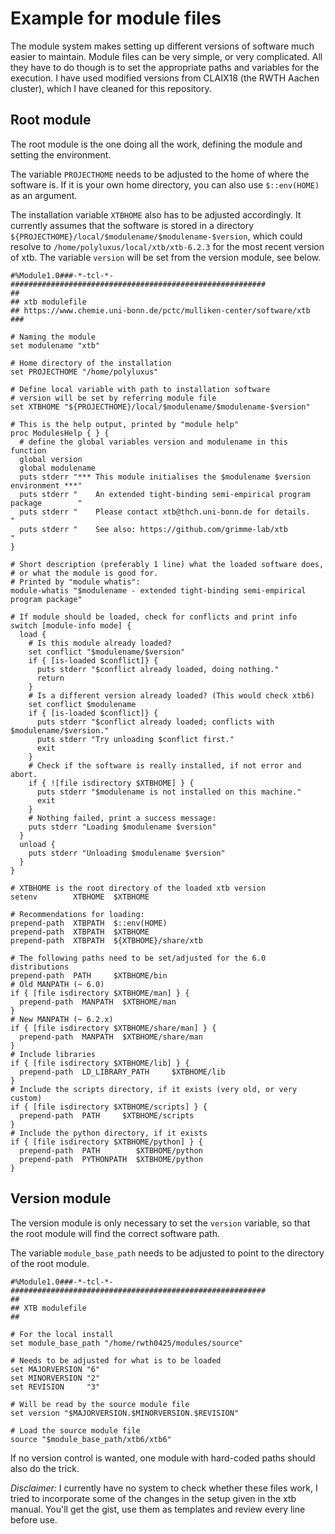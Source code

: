 # Example for module files

The module system makes setting up different versions of software much easier to maintain.
Module files can be very simple, or very complicated.
All they have to do though is to set the appropriate paths and variables for the execution.
I have used modified versions from CLAIX18 (the RWTH Aachen cluster),
which I have cleaned for this repository.

## Root module

The root module is the one doing all the work, defining the module and setting the environment.

The variable `PROJECTHOME` needs to be adjusted to the home of where the software is.
If it is your own home directory, you can also use `$::env(HOME)` as an argument.

The installation variable `XTBHOME` also has to be adjusted accordingly.
It currently assumes that the software is stored 
in a directory `${PROJECTHOME}/local/$modulename/$modulename-$version`,
which could resolve to `/home/polyluxus/local/xtb/xtb-6.2.3` for the
most recent version of xtb.
The variable `version` will be set from the version module, see below.


```
#%Module1.0###-*-tcl-*-#########################################################
##
## xtb modulefile
## https://www.chemie.uni-bonn.de/pctc/mulliken-center/software/xtb
###

# Naming the module
set modulename "xtb"

# Home directory of the installation
set PROJECTHOME "/home/polyluxus"

# Define local variable with path to installation software
# version will be set by referring module file
set XTBHOME "${PROJECTHOME}/local/$modulename/$modulename-$version"

# This is the help output, printed by "module help"
proc ModulesHelp { } {
  # define the global variables version and modulename in this function
  global version
  global modulename
  puts stderr "*** This module initialises the $modulename $version environment ***"
  puts stderr "    An extended tight-binding semi-empirical program package        " 
  puts stderr "    Please contact xtb@thch.uni-bonn.de for details.                "
  puts stderr "    See also: https://github.com/grimme-lab/xtb                     "
}

# Short description (preferably 1 line) what the loaded software does,
# or what the module is good for. 
# Printed by "module whatis":
module-whatis "$modulename - extended tight-binding semi-empirical program package"

# If module should be loaded, check for conflicts and print info
switch [module-info mode] {
  load {     
    # Is this module already loaded?
    set conflict "$modulename/$version"
    if { [is-loaded $conflict]} {
      puts stderr "$conflict already loaded, doing nothing."
      return
    }
    # Is a different version already loaded? (This would check xtb6)
    set conflict $modulename 
    if { [is-loaded $conflict]} {
      puts stderr "$conflict already loaded; conflicts with $modulename/$version."
      puts stderr "Try unloading $conflict first."
      exit
    }
    # Check if the software is really installed, if not error and abort.
    if { ![file isdirectory $XTBHOME] } {
      puts stderr "$modulename is not installed on this machine."
      exit
    }
    # Nothing failed, print a success message:
    puts stderr "Loading $modulename $version"
  }
  unload {
    puts stderr "Unloading $modulename $version"
  }
}

# XTBHOME is the root directory of the loaded xtb version
setenv        XTBHOME  $XTBHOME

# Recommendations for loading:
prepend-path  XTBPATH  $::env(HOME)
prepend-path  XTBPATH  $XTBHOME
prepend-path  XTBPATH  ${XTBHOME}/share/xtb

# The following paths need to be set/adjusted for the 6.0 distributions
prepend-path  PATH     $XTBHOME/bin
# Old MANPATH (~ 6.0)
if { [file isdirectory $XTBHOME/man] } {
  prepend-path  MANPATH  $XTBHOME/man
}
# New MANPATH (~ 6.2.x)
if { [file isdirectory $XTBHOME/share/man] } {
  prepend-path  MANPATH  $XTBHOME/share/man
}
# Include libraries
if { [file isdirectory $XTBHOME/lib] } {
  prepend-path  LD_LIBRARY_PATH     $XTBHOME/lib
}
# Include the scripts directory, if it exists (very old, or very custom)
if { [file isdirectory $XTBHOME/scripts] } {
  prepend-path  PATH     $XTBHOME/scripts
}
# Include the python directory, if it exists
if { [file isdirectory $XTBHOME/python] } {
  prepend-path  PATH        $XTBHOME/python
  prepend-path  PYTHONPATH  $XTBHOME/python
}
```

## Version module

The version module is only necessary to set the `version` variable, so that
the root module will find the correct software path.

The variable `module_base_path` needs to be adjusted to point to 
the directory of the root module.

```
#%Module1.0###-*-tcl-*-#########################################################
##
## XTB modulefile
##

# For the local install 
set module_base_path "/home/rwth0425/modules/source"

# Needs to be adjusted for what is to be loaded
set MAJORVERSION "6"
set MINORVERSION "2"
set REVISION     "3"

# Will be read by the source module file
set version "$MAJORVERSION.$MINORVERSION.$REVISION"

# Load the source module file
source "$module_base_path/xtb6/xtb6"
```

If no version control is wanted, one module with hard-coded paths should also do the trick.

*Disclaimer:* I currently have no system to check whether these files work, I tried to
incorporate some of the changes in the setup given in the xtb manual. You'll get the gist,
use them as templates and review every line before use.
